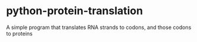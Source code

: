 # python-protein-translation
A simple program that translates RNA strands to codons, and those codons to proteins
